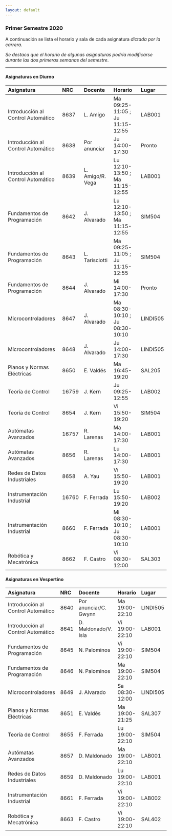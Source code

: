 ```yaml
---
layout: default
---
```


### Primer Semestre 2020
A continuación se lista el horario y sala de cada asignatura *dictada por la carrera*.

*Se destaca que el horario de algunas asignaturas podría modificarse durante las dos primeras semanas del semestre*.

* * *

#### Asignaturas en Diurno

| Asignatura                          |NRC   | Docente         | Horario                         | Lugar    |
|:------------------------------------|:-----|:----------------|:--------------------------------|:---------|
| Introducción al Control Automático  |8637  |L. Amigo         |Ma 09:25-11:05 ; Ju 11:15-12:55  | LAB001   |
| Introducción al Control Automático  |8638  |Por anunciar     |Ju 14:00-17:30                   | Pronto   |
| Introducción al Control Automático  |8639  |L. Amigo/R. Vega |Lu 12:10-13:50 ; Ma 11:15-12:55  | LAB001   |
| Fundamentos de Programación         |8642  |J. Alvarado      |Lu 12:10-13:50 ; Ma 11:15-12:55  | SIM504   |
| Fundamentos de Programación         |8643  |L. Tarisciotti   |Ma 09:25-11:05 ; Ju 11:15-12:55  | SIM504   |
| Fundamentos de Programación         |8644  |J. Alvarado      |Mi 14:00-17:30                   | Pronto   |
| Microcontroladores                  |8647  |J. Alvarado      |Ma 08:30-10:10 ; Ju 08:30-10:10  | LINDI505 |
| Microcontroladores                  |8648  |J. Alvarado      |Ju 14:00-17:30                   | LINDI505 |
| Planos y Normas Eléctricas          |8650  |E. Valdés        |Ma 16:45-19:20                   | SAL205   |
| Teoría de Control                   |16759 |J. Kern          |Ju 09:25-12:55                   | LAB002   |
| Teoría de Control                   |8654  |J. Kern          |Vi 15:50-19:20                   | SIM504   |
| Autómatas Avanzados                 |16757 |R. Larenas       |Ma 14:00-17:30                   | LAB001   |
| Autómatas Avanzados                 |8656  |R. Larenas       |Lu 14:00-17:30                   | LAB001   |
| Redes de Datos Industriales         |8658  |A. Yau           |Vi 15:50-19:20                   | LAB001   |
| Instrumentación Industrial          |16760 |F. Ferrada       |Lu 15:50-19:20                   | LAB002   |
| Instrumentación Industrial          |8660  |F. Ferrada       |Mi 08:30-10:10 ; Ju 08:30-10:10  | LAB001   |
| Robótica y Mecatrónica              |8662  |F. Castro        |Vi 08:30-12:00                   | SAL303   |

#### Asignaturas en Vespertino

| Asignatura                         |NRC   | Docente              | Horario       | Lugar    |
|:-----------------------------------|:-----|:---------------------|:--------------|:---------|
| Introducción al Control Automático |8640  |Por anunciar/C. Gwynn |Ma 19:00-22:10 | LINDI505 |
| Introducción al Control Automático |8641  |D. Maldonado/V. Isla  |Vi 19:00-22:10 | LAB001   |
| Fundamentos de Programación        |8645  |N. Palominos          |Vi 19:00-22:10 | SIM504   |
| Fundamentos de Programación        |8646  |N. Palominos          |Ma 19:00-22:10 | SIM504   |
| Microcontroladores                 |8649  |J. Alvarado           |Sa 08:30-12:00 | LINDI505 |
| Planos y Normas Eléctricas         |8651  |E. Valdés             |Ma 19:00-21:25 | SAL307   |
| Teoría de Control                  |8655  |F. Ferrada            |Lu 19:00-22:10 | SIM504   |
| Autómatas Avanzados                |8657  |D. Maldonado          |Ma 19:00-22:10 | LAB001   |
| Redes de Datos Industriales        |8659  |D. Maldonado          |Lu 19:00-22:10 | LAB001   |
| Instrumentación Industrial         |8661  |F. Ferrada            |Vi 19:00-22:10 | LAB002   |
| Robótica y Mecatrónica             |8663  |F. Castro             |Vi 19:00-22:10 | SAL402   |
